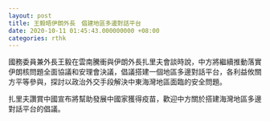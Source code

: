 ```yaml
---
layout: post
title: 王毅晤伊朗外長　倡建地區多邊對話平台
date: 2020-10-11 01:45:43.000000000 +08:00
categories: rthk
---
```


國務委員兼外長王毅在雲南騰衝與伊朗外長扎里夫會談時說，中方將繼續推動落實伊朗核問題全面協議和安理會決議，倡議搭建一個地區多邊對話平台，各利益攸關方平等參與，探討以政治外交手段解決中東海灣地區面臨的安全問題。

扎里夫讚賞中國宣布將幫助發展中國家獲得疫苗，歡迎中方關於搭建海灣地區多邊對話平台的倡議。
